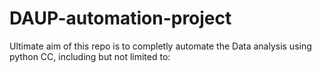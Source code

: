 # DAUP-automation-project
Ultimate aim of this repo is to completly automate the Data analysis using python CC, including but not limited to:
